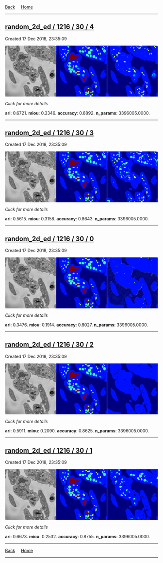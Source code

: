 
[Back](..)&nbsp;&nbsp;&nbsp;&nbsp;&nbsp;[Home](https://leapmanlab.github.io/snapshots)

---

<div class="summary"><a href="4"><h2>random_2d_ed / 1216 / 30 / 4</h2></a><p>Created 17 Dec 2018, 23:35:09
</p><a href="4"><img src="4/media/summary.png" align="center"></a><p>
<i>Click for more details</i>
</p></div>

**ari**: 0.6721. **miou**: 0.3346. **accuracy**: 0.8892. **n_params**: 3396005.0000. 

---

<div class="summary"><a href="3"><h2>random_2d_ed / 1216 / 30 / 3</h2></a><p>Created 17 Dec 2018, 23:35:09
</p><a href="3"><img src="3/media/summary.png" align="center"></a><p>
<i>Click for more details</i>
</p></div>

**ari**: 0.5615. **miou**: 0.3158. **accuracy**: 0.8643. **n_params**: 3396005.0000. 

---

<div class="summary"><a href="0"><h2>random_2d_ed / 1216 / 30 / 0</h2></a><p>Created 17 Dec 2018, 23:35:09
</p><a href="0"><img src="0/media/summary.png" align="center"></a><p>
<i>Click for more details</i>
</p></div>

**ari**: 0.3476. **miou**: 0.1914. **accuracy**: 0.8027. **n_params**: 3396005.0000. 

---

<div class="summary"><a href="2"><h2>random_2d_ed / 1216 / 30 / 2</h2></a><p>Created 17 Dec 2018, 23:35:09
</p><a href="2"><img src="2/media/summary.png" align="center"></a><p>
<i>Click for more details</i>
</p></div>

**ari**: 0.5911. **miou**: 0.2090. **accuracy**: 0.8625. **n_params**: 3396005.0000. 

---

<div class="summary"><a href="1"><h2>random_2d_ed / 1216 / 30 / 1</h2></a><p>Created 17 Dec 2018, 23:35:09
</p><a href="1"><img src="1/media/summary.png" align="center"></a><p>
<i>Click for more details</i>
</p></div>

**ari**: 0.6673. **miou**: 0.2532. **accuracy**: 0.8755. **n_params**: 3396005.0000. 

---

[Back](..)&nbsp;&nbsp;&nbsp;&nbsp;&nbsp;[Home](https://leapmanlab.github.io/snapshots)

---